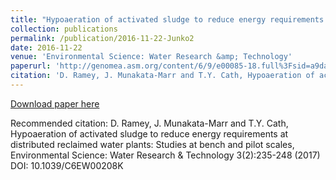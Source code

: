 ```yaml
---
title: "Hypoaeration of activated sludge to reduce energy requirements at distributed reclaimed water plants: studies at bench and pilot scales"
collection: publications
permalink: /publication/2016-11-22-Junko2
date: 2016-11-22
venue: 'Environmental Science: Water Research &amp; Technology'
paperurl: 'http://genomea.asm.org/content/6/9/e00085-18.full%3Fsid=a9daef25-a4e1-4242-b8ab-e0491c9d14e7'
citation: 'D. Ramey, J. Munakata-Marr and T.Y. Cath, Hypoaeration of activated sludge to reduce energy requirements at distributed reclaimed water plants: Studies at bench and pilot scales, Environmental Science: Water Research &amp; Technology 3(2):235-248 (2017) DOI: 10.1039/C6EW00208K'
---
```


<a href='http://genomea.asm.org/content/6/9/e00085-18.full%3Fsid=a9daef25-a4e1-4242-b8ab-e0491c9d14e7'>Download paper here</a>

Recommended citation: D. Ramey, J. Munakata-Marr and T.Y. Cath, Hypoaeration of activated sludge to reduce energy requirements at distributed reclaimed water plants: Studies at bench and pilot scales, Environmental Science: Water Research & Technology 3(2):235-248 (2017) DOI: 10.1039/C6EW00208K